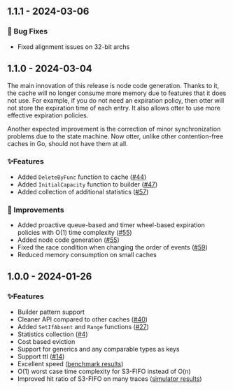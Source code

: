 ## 1.1.1 - 2024-03-06

### 🐞 Bug Fixes

- Fixed alignment issues on 32-bit archs

## 1.1.0 - 2024-03-04

The main innovation of this release is node code generation. Thanks to it, the cache will no longer consume more memory due to features that it does not use. For example, if you do not need an expiration policy, then otter will not store the expiration time of each entry. It also allows otter to use more effective expiration policies.

Another expected improvement is the correction of minor synchronization problems due to the state machine. Now otter, unlike other contention-free caches in Go, should not have them at all.

### ✨️Features

- Added `DeleteByFunc` function to cache ([#44](https://github.com/maypok86/otter/issues/44))
- Added `InitialCapacity` function to builder ([#47](https://github.com/maypok86/otter/issues/47))
- Added collection of additional statistics ([#57](https://github.com/maypok86/otter/issues/57))

### 🚀 Improvements

- Added proactive queue-based and timer wheel-based expiration policies with O(1) time complexity ([#55](https://github.com/maypok86/otter/issues/55))
- Added node code generation ([#55](https://github.com/maypok86/otter/issues/55))
- Fixed the race condition when changing the order of events ([#59](https://github.com/maypok86/otter/issues/59))
- Reduced memory consumption on small caches

## 1.0.0 - 2024-01-26

### ✨️Features

- Builder pattern support
- Cleaner API compared to other caches ([#40](https://github.com/maypok86/otter/issues/40))
- Added `SetIfAbsent` and `Range` functions ([#27](https://github.com/maypok86/otter/issues/27))
- Statistics collection ([#4](https://github.com/maypok86/otter/issues/4))
- Cost based eviction
- Support for generics and any comparable types as keys
- Support ttl ([#14](https://github.com/maypok86/otter/issues/14))
- Excellent speed ([benchmark results](https://github.com/maypok86/otter?tab=readme-ov-file#-performance-))
- O(1) worst case time complexity for S3-FIFO instead of O(n)
- Improved hit ratio of S3-FIFO on many traces ([simulator results](https://github.com/maypok86/otter?tab=readme-ov-file#-hit-ratio-))
